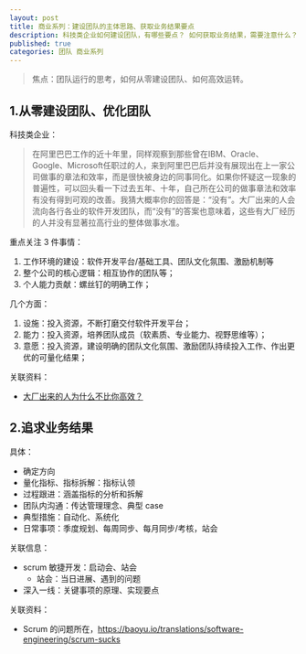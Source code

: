 ```yaml
---
layout: post
title: 商业系列：建设团队的主体思路、获取业务结果要点
description: 科技类企业如何建设团队，有哪些要点？ 如何获取业务结果，需要注意什么？
published: true
categories: 团队 商业系列
---
```



> 焦点：团队运行的思考，如何从零建设团队、如何高效运转。


## 1.从零建设团队、优化团队

科技类企业：

> 在阿里巴巴工作的近十年里，同样观察到那些曾在IBM、Oracle、Google、Microsoft任职过的人，来到阿里巴巴后并没有展现出在上一家公司做事的章法和效率，而是很快被身边的同事同化。如果你怀疑这一现象的普遍性，可以回头看一下过去五年、十年，自己所在公司的做事章法和效率有没有得到可观的改善。我猜大概率你的回答是：“没有”。大厂出来的人会流向各行各业的软件开发团队，而“没有”的答案也意味着，这些有大厂经历的人并没有显著拉高行业的整体做事水准。


重点关注 3 件事情：

1. 工作环境的建设：软件开发平台/基础工具、团队文化氛围、激励机制等
2. 整个公司的核心逻辑：相互协作的团队等；
3. 个人能力贡献：螺丝钉的明确工作；


几个方面：

1. 设施：投入资源，不断打磨交付软件开发平台；
2. 能力：投入资源，培养团队成员（软素质、专业能力、视野思维等）；
3. 意愿：投入资源，建设明确的团队文化氛围、激励团队持续投入工作、作出更优的可量化结果；



关联资料：

* [大厂出来的人为什么不比你高效？](https://mp.weixin.qq.com/s/d-cRym9rZOcjskzUalumQg)


## 2.追求业务结果


具体：

* 确定方向
* 量化指标、指标拆解：指标认领
* 过程跟进：涵盖指标的分析和拆解
* 团队内沟通：传达管理理念、典型 case
* 典型措施：自动化、系统化
* 日常事项：季度规划、每周同步、每月同步/考核，站会

关联信息：

* scrum 敏捷开发：启动会、站会
	* 站会：当日进展、遇到的问题
* 深入一线：关键事项的原理、实现要点


关联资料：

* Scrum 的问题所在，https://baoyu.io/translations/software-engineering/scrum-sucks


